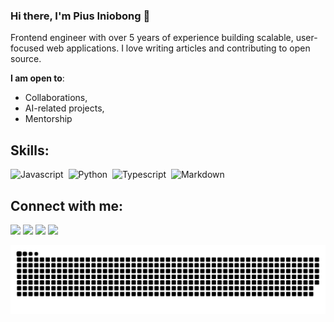 ### Hi there, I'm Pius Iniobong 👋

Frontend engineer with over 5 years of experience building scalable, user-focused web applications. I love writing articles and contributing to open source.

 **I am open to**:

- Collaborations,
- AI-related projects,
- Mentorship

## Skills:

![Javascript](https://img.shields.io/badge/javascript-%2312100E.svg?&style=for-the-badge&logoColor=white&color=gold)&nbsp;
![Python](https://img.shields.io/badge/Python-3776AB?style=for-the-badge&logo=python&logoColor=white)&nbsp;
![Typescript](https://img.shields.io/badge/typescript-121011?style=for-the-badge&logo=typescript-bash&logoColor=white)&nbsp;
![Markdown](https://img.shields.io/badge/markdown-%23000000.svg?style=for-the-badge&logo=markdown&logoColor=white)


## Connect with me:

<p align = "center">
	
[<img src ="https://img.shields.io/badge/website-%23.svg?&style=for-the-badge&logo=www&logoColor=white%22&color=black">](https://payose.github.io)
[<img src="https://img.shields.io/badge/linkedin-%2312100E.svg?&style=for-the-badge&logo=linkedin&logoColor=white&color=black" />](https://www.linkedin.com/in/piusiniobong/)
[<img src="https://img.shields.io/badge/hashnode-%2312100E.svg?&style=for-the-badge&logo=hashnode&logoColor=white&color=blue" />](https://hashnode.com/@pye)
[<img src="https://img.shields.io/badge/medium-%2312100E.svg?&style=for-the-badge&logo=medium&logoColor=white&color=black" />](https://medium.com/@piusiniobong)
</p>


<picture>
  <source media="(prefers-color-scheme: dark)" srcset="[github-snake-dark.svg](https://github.com/payose/payose/blob/output/github-snake-dark.svg)" />
  <source media="(prefers-color-scheme: light)" srcset="[github-snake.svg](https://github.com/payose/payose/blob/output/github-snake.svg)" />
  <img alt="github-snake" src="github-snake.svg" />
</picture>
